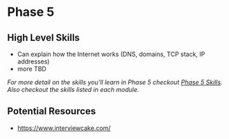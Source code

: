 # Phase 5

## High Level Skills

- Can explain how the Internet works (DNS, domains, TCP stack, IP addresses)
- more TBD

_For more detail on the skills you'll learn in Phase 5 checkout
[Phase 5 Skills](./skills.md). Also checkout the skills listed in each module._



## Potential Resources

- https://www.interviewcake.com/
